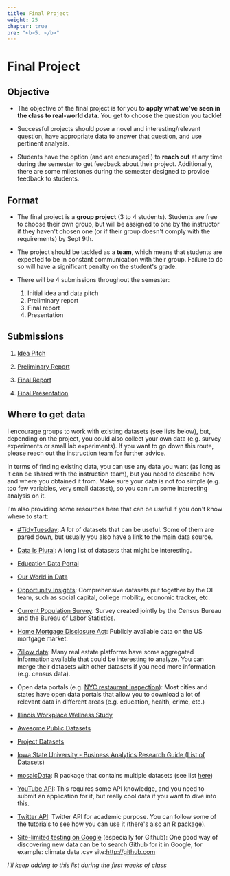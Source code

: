 ```yaml
---
title: Final Project
weight: 25
chapter: true
pre: "<b>5. </b>"
---
```


# Final Project

## Objective

- The objective of the final project is for you to **apply what we've seen in the class to real-world data**. You get to choose the question you tackle!

- Successful projects should pose a novel and interesting/relevant question, have appropriate data to answer that question, and use pertinent analysis.

- Students have the option (and are encouraged!) to **reach out** at any time during the semester to get feedback about their project. Additionally, there are some milestones during the semester designed to provide feedback to students.

## Format

- The final project is a **group project** (3 to 4 students). Students are free to choose their own group, but will be assigned to one by the instructor if they haven't chosen one (or if their group doesn't comply with the requirements) by Sept 9th.

- The project should be tackled as a **team**, which means that students are expected to be in constant communication with their group. Failure to do so will have a significant penalty on the student's grade.

- There will be 4 submissions throughout the semester:

	1. Initial idea and data pitch
	2. Preliminary report
	3. Final report
	4. Presentation

## Submissions

1) [Idea Pitch](https://sta235.netlify.app/project/pitch)

2) [Preliminary Report](https://sta235.netlify.app/project/PreliminaryReport)

3) [Final Report](https://sta235.netlify.app/project/FinalReport)

4) [Final Presentation](https://sta235.netlify.app/project/FinalPresentation)


## Where to get data

I encourage groups to work with existing datasets (see lists below), but, depending on the project, you could also collect your own data (e.g. survey experiments or small lab experiments). If you want to go down this route, please reach out the instruction team for further advice.

In terms of finding existing data, you can use any data you want (as long as it can be shared with the instruction team), but you need to describe how and where you obtained it from. Make sure your data is not *too* simple (e.g. too few variables, very small dataset), so you can run some interesting analysis on it. 

I'm also providing some resources here that can be useful if you don't know where to start:

- [#TidyTuesday](https://github.com/rfordatascience/tidytuesday): *A lot* of datasets that can be useful. Some of them are pared down, but usually you also have a link to the main data source.

- [Data Is Plural](https://docs.google.com/spreadsheets/d/1wZhPLMCHKJvwOkP4juclhjFgqIY8fQFMemwKL2c64vk/edit#gid=0): A long list of datasets that might be interesting.

- [Education Data Portal](https://educationdata.urban.org/documentation/schools.html)

- [Our World in Data](https://ourworldindata.org/)

- [Opportunity Insights](https://opportunityinsights.org/): Comprehensive datasets put together by the OI team, such as social capital, college mobility, economic tracker, etc.

- [Current Population Survey](https://www.census.gov/programs-surveys/cps/data.html): Survey created jointly by the Census Bureau and the Bureau of Labor Statistics.

- [Home Mortgage Disclosure Act](https://www.consumerfinance.gov/data-research/hmda/): Publicly available data on the US mortgage market.

- [Zillow data](https://www.zillow.com/research/data/): Many real estate platforms have some aggregated information available that could be interesting to analyze. You can merge their datasets with other datasets if you need more information (e.g. census data).

- Open data portals (e.g. [NYC restaurant inspection](https://data.cityofnewyork.us/Health/DOHMH-New-York-City-Restaurant-Inspection-Results/43nn-pn8j)): Most cities and states have open data portals that allow you to download a lot of relevant data in different areas (e.g. education, health, crime, etc.)

- [Illinois Workplace Wellness Study](https://github.com/reifjulian/illinois-wellness-data)

- [Awesome Public Datasets](https://github.com/awesomedata/awesome-public-datasets)

- [Project Datasets](https://perso.telecom-paristech.fr/eagan/class/igr204/datasets)

- [Iowa State University - Business Analytics Research Guide (List of Datasets)](https://instr.iastate.libguides.com/BAMS/Data)

- [mosaicData](https://github.com/ProjectMOSAIC/mosaicData): R package that contains multiple datasets (see list [here](https://cran.r-project.org/web/packages/mosaicData/mosaicData.pdf))

- [YouTube API](https://support.google.com/youtube/contact/yt_researcher_certification?hl=en): This requires some API knowledge, and you need to submit an application for it, but really cool data if you want to dive into this.

- [Twitter API](https://developer.twitter.com/en/products/twitter-api/academic-research): Twitter API for academic purpose. You can follow some of the tutorials to see how you can use it (there's also an R package).

- [Site-limited testing on Google](https://www.google.com/search?q=business+data+.csv+site%3Ahttp%3A%2F%2Fgithub.com&rlz=1C1GCEB_enUS917US917&sxsrf=ALiCzsYzFavSt3g_Dfrt1LySa9b4Y_UNgQ%3A1660763797780&ei=lT79YsibL9SlqtsPuv6E0As&ved=0ahUKEwiIuuOhy875AhXUkmoFHTo_AboQ4dUDCA4&uact=5&oq=business+data+.csv+site%3Ahttp%3A%2F%2Fgithub.com&gs_lcp=Cgdnd3Mtd2l6EANKBAhBGABKBAhGGABQAFjjJWCXJ2gEcAF4AIABeYgB8gaSAQQxMS4xmAEAoAECoAEBwAEB&sclient=gws-wiz) (especially for Github): One good way of discovering new data can be to search Github for it in Google, for example: climate data .csv site:http://github.com


*I'll keep adding to this list during the first weeks of class*